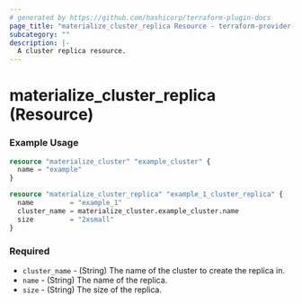 ```yaml
---
# generated by https://github.com/hashicorp/terraform-plugin-docs
page_title: "materialize_cluster_replica Resource - terraform-provider-materialize"
subcategory: ""
description: |-
  A cluster replica resource.
---
```


# materialize_cluster_replica (Resource)


### Example Usage

```terraform
resource "materialize_cluster" "example_cluster" {
  name = "example"
}

resource "materialize_cluster_replica" "example_1_cluster_replica" {
  name         = "example_1"
  cluster_name = materialize_cluster.example_cluster.name
  size         = "2xsmall"
}
```

### Required

- `cluster_name` - (String) The name of the cluster to create the replica in.
- `name` - (String) The name of the replica.
- `size` - (String) The size of the replica.
